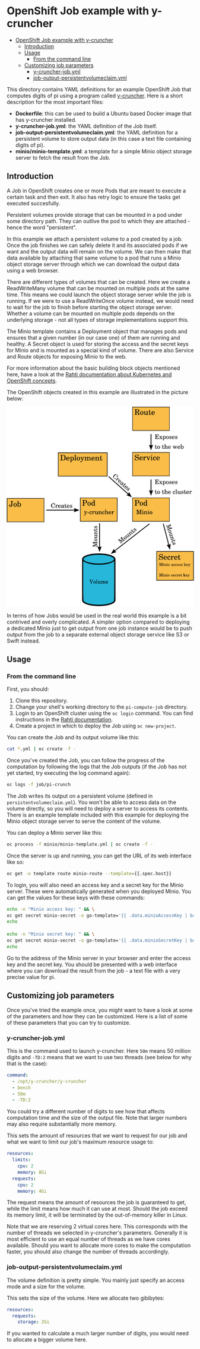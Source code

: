 # OpenShift Job example with y-cruncher

- [OpenShift Job example with y-cruncher](#openshift-job-example-with-y-cruncher)
  - [Introduction](#introduction)
  - [Usage](#usage)
    - [From the command line](#from-the-command-line)
  - [Customizing job parameters](#customizing-job-parameters)
    - [y-cruncher-job.yml](#y-cruncher-jobyml)
    - [job-output-persistentvolumeclaim.yml](#job-output-persistentvolumeclaimyml)

This directory contains YAML definitions for an example OpenShift Job that
computes digits of pi using a program called
[y-cruncher](http://www.numberworld.org/y-cruncher/). Here is a short
description for the most important files:

- **Dockerfile**: this can be used to build a Ubuntu based Docker image that has
  y-cruncher installed.
- **y-cruncher-job.yml**: the YAML definition of the Job itself.
- **job-output-persistentvolumeclaim.yml**: the YAML definition for a persistent
  volume to store output data (in this case a text file containing digits of
  pi).
- **minio/minio-template.yml**: a template for a simple Minio object storage
  server to fetch the result from the Job.

## Introduction

A Job in OpenShift creates one or more Pods that are meant to execute a certain
task and then exit. It also has retry logic to ensure the tasks get executed
succesfully.

Persistent volumes provide storage that can be mounted in a pod under some
directory path. They can outlive the pod to which they are attached - hence the
word "persistent".

In this example we attach a persistent volume to a pod created by a job. Once
the job finishes we can safely delete it and its associated pods if we want and
the output data will remain on the volume. We can then make that data available
by attaching that same volume to a pod that runs a Minio object storage server
through which we can download the output data using a web browser.

There are different types of volumes that can be created. Here we create a
ReadWriteMany volume that can be mounted on multiple pods at the same time. This
means we could launch the object storage server while the job is running. If we
were to use a ReadWriteOnce volume instead, we would need to wait for the job to
finish before starting the object storage server. Whether a volume can be
mounted on multiple pods depends on the underlying storage - not all types of
storage implementations support this.

The Minio template contains a Deployment object that manages pods and ensures
that a given number (in our case one) of them are running and healthy. A Secret
object is used for storing the access and the secret keys for Minio and is
mounted as a special kind of volume. There are also Service and Route objects
for exposing Minio to the web.

For more information about the basic building block objects mentioned here, have
a look at the [Rahti documentation about Kubernetes and OpenShift
concepts](https://rahti.csc.fi/introduction/background/#kubernetes-and-openshift-concepts).

The OpenShift objects created in this example are illustrated in the picture
below:

![OpenShift objects](images/pi-compute-example.png "OpenShift objects in this example")

In terms of how Jobs would be used in the real world this example is a bit
contrived and overly complicated. A simpler option compared to deploying a
dedicated Minio just to get output from one job instance would be to push output
from the job to a separate external object storage service like S3 or Swift
instead.

## Usage

### From the command line

First, you should:

1. Clone this repository.
2. Change your shell's working directory to the `pi-compute-job` directory.
3. Login to an OpenShift cluster using the `oc login` command. You can find
   instructions in the [Rahti documentation](https://rahti.csc.fi/usage/cli/).
4. Create a project in which to deploy the Job using `oc new-project`.

You can create the Job and its output volume like this:

```bash
cat *.yml | oc create -f -
```

Once you've created the Job, you can follow the progress of the computation by
following the logs that the Job outputs (if the Job has not yet started, try
executing the log command again):

```bash
oc logs -f job/pi-crunch
```

The Job writes its output on a persistent volume (defined in
`persistentvolumeclaim.yml`). You won't be able to access data on the volume
directly, so you will need to deploy a server to access its contents. There is
an example template included with this example for deploying the Minio object
storage server to serve the content of the volume.

You can deploy a Minio server like this:

```bash
oc process -f minio/minio-template.yml | oc create -f -
```

Once the server is up and running, you can get the URL of its web interface like
so:

```bash
oc get -o template route minio-route --template={{.spec.host}}
```

To login, you will also need an access key and a secret key for the Minio
server. These were automatically generated when you deployed Minio. You can get
the values for these keys with these commands:

```bash
echo -n "Minio access key: " && \
oc get secret minio-secret -o go-template='{{ .data.minioAccessKey | base64decode }}' && \
echo

echo -n "Minio secret key: " && \
oc get secret minio-secret -o go-template='{{ .data.minioSecretKey | base64decode }}' && \
echo
```

Go to the address of the Minio server in your browser and enter the access key
and the secret key. You should be presented with a web interface where you can
download the result from the job - a text file with a very precise value for pi.

## Customizing job parameters

Once you've tried the example once, you might want to have a look at some of the
parameters and how they can be customized. Here is a list of some of these
parameters that you can try to customize.

### y-cruncher-job.yml

This is the command used to launch y-cruncher. Here `50m` means 50 million digits and `-TD:2` means that we want to use two threads (see below for why that is the case):

```yaml
command:
  - /opt/y-cruncher/y-cruncher
  - bench
  - 50m
  - -TD:2
```

You could try a different number of digits to see how that affects computation
time and the size of the output file. Note that larger numbers may also require
substantially more memory.

This sets the amount of resources that we want to request for our job and what
we want to limit our job's maximum resource usage to:

```yaml
resources:
  limits:
    cpu: 2
    memory: 8Gi
  requests:
    cpu: 2
    memory: 4Gi
```

The request means the amount of resources the job is guaranteed to get, while
the limit means how much it can use at most. Should the job exceed its memory
limit, it will be terminated by the out-of-memory killer in Linux.

Note that we are reserving 2 virtual cores here. This corresponds with the
number of threads we selected in y-cruncher's parameters. Generally it is most
efficient to use an equal number of threads as we have cores available. Should
you want to allocate more cores to make the computation faster, you should also
change the number of threads accordingly.

### job-output-persistentvolumeclaim.yml

The volume definition is pretty simple. You mainly just specify an access mode
and a size for the volume.

This sets the size of the volume. Here we allocate two gibibytes:

```yaml
resources:
  requests:
    storage: 2Gi
```

If you wanted to calculate a much larger number of digits, you would need to
allocate a bigger volume here.
